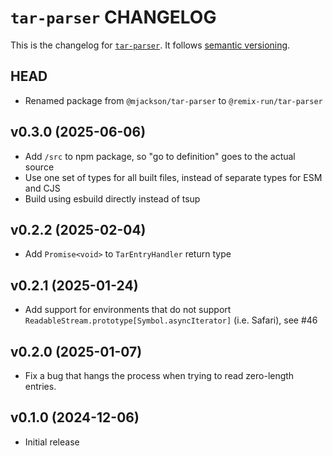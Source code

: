 # `tar-parser` CHANGELOG

This is the changelog for [`tar-parser`](https://github.com/remix-run/remix/tree/v3/packages/tar-parser). It follows [semantic versioning](https://semver.org/).

## HEAD

- Renamed package from `@mjackson/tar-parser` to `@remix-run/tar-parser`

## v0.3.0 (2025-06-06)

- Add `/src` to npm package, so "go to definition" goes to the actual source
- Use one set of types for all built files, instead of separate types for ESM and CJS
- Build using esbuild directly instead of tsup

## v0.2.2 (2025-02-04)

- Add `Promise<void>` to `TarEntryHandler` return type

## v0.2.1 (2025-01-24)

- Add support for environments that do not support `ReadableStream.prototype[Symbol.asyncIterator]` (i.e. Safari), see #46

## v0.2.0 (2025-01-07)

- Fix a bug that hangs the process when trying to read zero-length entries.

## v0.1.0 (2024-12-06)

- Initial release
